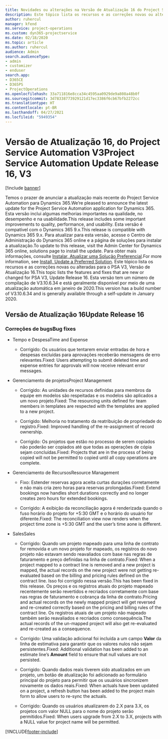 ```yaml
---
title: Novidades ou alterações na Versão de Atualização 16 do Project Service Automation V3
description: Este tópico lista os recursos e as correções novas ou alteradas disponíveis na Versão de Atualização 16 do Project Service Automation V3.
author: ruhercul
manager: kfend
ms.service: project-operations
ms.custom: dyn365-projectservice
ms.date: 02/18/2020
ms.topic: article
ms.author: ruhercul
audience: Admin
search.audienceType:
- admin
- customizer
- enduser
search.app:
- D365CE
- D365PS
- ProjectOperations
ms.openlocfilehash: 33a711816e8cca34c4595aa0929de9a808a48b0f
ms.sourcegitcommit: 3d78338773929121d17ec3386f6cb67bfb2272cc
ms.translationtype: HT
ms.contentlocale: pt-BR
ms.lasthandoff: 04/27/2021
ms.locfileid: "5949354"
---
```

# <a name="project-service-automation-update-release-16-v3"></a><span data-ttu-id="82338-103">Versão de Atualização 16, do Project Service Automation V3</span><span class="sxs-lookup"><span data-stu-id="82338-103">Project Service Automation Update Release 16, V3</span></span>

[!include [banner](../includes/psa-now-project-operations.md)]

<span data-ttu-id="82338-104">Temos o prazer de anunciar a atualização mais recente do Project Service Automation para Dynamics 365.</span><span class="sxs-lookup"><span data-stu-id="82338-104">We’re pleased to announce the latest update for the Project Service Automation application for Dynamics 365.</span></span> <span data-ttu-id="82338-105">Esta versão inclui algumas melhorias importantes na qualidade, no desempenho e na usabilidade.</span><span class="sxs-lookup"><span data-stu-id="82338-105">This release includes some important improvements to quality, performance, and usability.</span></span>  <span data-ttu-id="82338-106">Esta versão é compatível com o Dynamics 365 9.x.</span><span class="sxs-lookup"><span data-stu-id="82338-106">This release is compatible with Dynamics 365 9.x.</span></span> <span data-ttu-id="82338-107">Para atualizar para esta versão, acesse o Centro de Administração do Dynamics 365 online e a página de soluções para instalar a atualização.</span><span class="sxs-lookup"><span data-stu-id="82338-107">To update to this release, visit the Admin Center for Dynamics 365 online, solutions page to install the update.</span></span> <span data-ttu-id="82338-108">Para obter mais informações, consulte [Instalar, Atualizar uma Solução Preferencial](/dynamics365/project-service/upgrade-psa-home-page).</span><span class="sxs-lookup"><span data-stu-id="82338-108">For more information, see [Install, Update a Preferred Solution](/dynamics365/project-service/upgrade-psa-home-page).</span></span>
<span data-ttu-id="82338-109">Este tópico lista os recursos e as correções novas ou alteradas para o PSA V3, Versão de Atualização 16.</span><span class="sxs-lookup"><span data-stu-id="82338-109">This topic lists the features and fixes that are new or changed for PSA V3, Update Release 16.</span></span> <span data-ttu-id="82338-110">Esta versão tem um número de compilação de V3.10.6.34 e está geralmente disponível por meio de uma atualização automática em janeiro de 2020.</span><span class="sxs-lookup"><span data-stu-id="82338-110">This version has a build number of V3.10.6.34 and is generally available through a self-update in January 2020.</span></span>


## <a name="update-release-16"></a><span data-ttu-id="82338-111">Versão de Atualização 16</span><span class="sxs-lookup"><span data-stu-id="82338-111">Update Release 16</span></span>

### <a name="bug-fixes"></a><span data-ttu-id="82338-112">Correções de bugs</span><span class="sxs-lookup"><span data-stu-id="82338-112">Bug fixes</span></span>

-   <span data-ttu-id="82338-113">Tempo e Despesa</span><span class="sxs-lookup"><span data-stu-id="82338-113">Time and Expense</span></span>

    -   <span data-ttu-id="82338-114">Corrigido: Os usuários que tentarem enviar entradas de hora e despesas excluídas para aprovações receberão mensagens de erro relevantes.</span><span class="sxs-lookup"><span data-stu-id="82338-114">Fixed: Users attempting to submit deleted time and expense entries for approvals will now receive relevant error messages.</span></span>

-   <span data-ttu-id="82338-115">Gerenciamento de projetos</span><span class="sxs-lookup"><span data-stu-id="82338-115">Project Management</span></span>

    -   <span data-ttu-id="82338-116">Corrigido: As unidades de recursos definidas para membros da equipe em modelos são respeitadas e os modelos são aplicados a um novo projeto.</span><span class="sxs-lookup"><span data-stu-id="82338-116">Fixed: The resourcing units defined for team members in templates are respected with the templates are applied to a new project.</span></span>

    -   <span data-ttu-id="82338-117">Corrigido: Melhoria no tratamento da reatribuição de propriedade do registro.</span><span class="sxs-lookup"><span data-stu-id="82338-117">Fixed: Improved handling of the re-assignment of record ownership.</span></span>

    -   <span data-ttu-id="82338-118">Corrigido: Os projetos que estão no processo de serem copiados não poderão ser copiados até que todas as operações de cópia sejam concluídas.</span><span class="sxs-lookup"><span data-stu-id="82338-118">Fixed: Projects that are in the process of being copied will not be permitted to copied until all copy operations are complete.</span></span>

-   <span data-ttu-id="82338-119">Gerenciamento de Recursos</span><span class="sxs-lookup"><span data-stu-id="82338-119">Resource Management</span></span>

    -   <span data-ttu-id="82338-120">Fixo: Estender reservas agora aceita curtas durações corretamente e não mais cria zero horas para reservas prolongadas.</span><span class="sxs-lookup"><span data-stu-id="82338-120">Fixed: Extend bookings now handles short durations correctly and no longer creates zero hours for extended bookings.</span></span>

    -   <span data-ttu-id="82338-121">Corrigido: A exibição da reconciliação agora é renderizada quando o fuso horário do projeto for +5:30 GMT e o horário do usuário for diferente.</span><span class="sxs-lookup"><span data-stu-id="82338-121">Fixed: The reconciliation view now renders when the project time zone is +5:30 GMT and the user’s time aone is different.</span></span>

-   <span data-ttu-id="82338-122">Sales</span><span class="sxs-lookup"><span data-stu-id="82338-122">Sales</span></span>

    -   <span data-ttu-id="82338-123">Corrigido: Quando um projeto mapeado para uma linha de contrato for removida e um novo projeto for mapeado, os registros do novo projeto não estavam sendo reavaliados com base nas regras de faturamento e preço definidas na linha de contrato.</span><span class="sxs-lookup"><span data-stu-id="82338-123">Fixed: When a project mapped to a contract line is removed and a new project is mapped, the actual records on the new project were not getting re-evaluated based on the billing and pricing rules defined on the contract line.</span></span> <span data-ttu-id="82338-124">Isso foi corrigido nessa versão.</span><span class="sxs-lookup"><span data-stu-id="82338-124">This has been fixed in this release.</span></span> <span data-ttu-id="82338-125">Os preços e os registros atuais do projeto mapeado recentemente serão revertidos e recriados corretamente com base nas regras de faturamento e cobrança da linha de contrato.</span><span class="sxs-lookup"><span data-stu-id="82338-125">Pricing and actual records on the newly mapped project will get reversed and re-created correctly based on the pricing and billing rules of the contract line.</span></span> <span data-ttu-id="82338-126">Os registros atuais de um projeto não mapeado também serão reavaliados e recriados como consequência.</span><span class="sxs-lookup"><span data-stu-id="82338-126">The actual records of the un-mapped project will also get re-evaluated and re-created as a consequence.</span></span>

    -   <span data-ttu-id="82338-127">Corrigido: Uma validação adicional foi incluída a um campo **Valor** da linha de estimativa para garantir que os valores nulos não sejam persistentes.</span><span class="sxs-lookup"><span data-stu-id="82338-127">Fixed: Additional validation has been added to an estimate line’s **Amount** field to ensure that null values are not persisted.</span></span>

    -   <span data-ttu-id="82338-128">Corrigido: Quando dados reais tiverem sido atualizados em um projeto, um botão de atualização foi adicionado ao formulário principal do projeto para permitir que os usuários sincronizem novamente os dados reais.</span><span class="sxs-lookup"><span data-stu-id="82338-128">Fixed: When actuals have been updated on a project, a refresh button has been added to the project main form to allow users to re-sync the actuals.</span></span>

    -   <span data-ttu-id="82338-129">Corrigido: Quando os usuários atualizarem do 2.X para 3.X, os projetos com valor NULL para o nome do projeto serão permitidos.</span><span class="sxs-lookup"><span data-stu-id="82338-129">Fixed: When users upgrade from 2.X to 3.X, projects with a NULL value for project name will be permitted.</span></span>



[!INCLUDE[footer-include](../includes/footer-banner.md)]